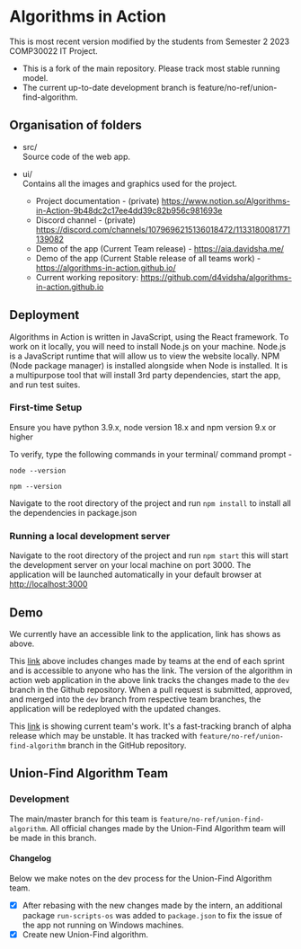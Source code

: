 # Algorithms in Action

This is most recent version modified by the students from Semester 2 2023 COMP30022 IT Project.

* This is a fork of the main repository. Please track most stable running model.
* The current up-to-date development branch is feature/no-ref/union-find-algorithm.

## Organisation of folders

* src/\
    Source code of the web app.
* ui/\
    Contains all the images and graphics used for the project.

  * Project documentation - (private) <https://www.notion.so/Algorithms-in-Action-9b48dc2c17ee4dd39c82b956c981693e>
  * Discord channel - (private) <https://discord.com/channels/1079696215136018472/1133180081771139082>
  * Demo of the app (Current Team release) - <https://aia.davidsha.me/>
  * Demo of the app (Current Stable release of all teams work) - <https://algorithms-in-action.github.io/>
  * Current working repository: <https://github.com/d4vidsha/algorithms-in-action.github.io>

## Deployment

Algorithms in Action is written in JavaScript, using the React framework. To work on it locally, you will need to install Node.js on your machine. Node.js is a JavaScript runtime that will allow us to view the website locally. NPM (Node package manager) is installed alongside when Node is installed. It is a multipurpose tool that will install 3rd party dependencies, start the app, and run test suites.

### First-time Setup

Ensure you have python 3.9.x, node version 18.x and npm version 9.x or higher

To verify, type the following commands in your terminal/ command prompt -

`node --version`

`npm --version`

Navigate to the root directory of the project and run `npm install` to install all the dependencies in package.json

### Running a local development server

Navigate to the root directory of the project and run `npm start` this will start the development server on your local machine on port 3000. The application will be launched automatically in your default browser at <http://localhost:3000>

## Demo

We currently have an accessible link to the application, link has shows as above.

This [link](https://algorithms-in-action.github.io/) above includes changes made by teams at the end of each sprint and is accessible to anyone who has the link. The version of the algorithm in action web application in the above link tracks the changes made to the `dev` branch in the Github repository. When a pull request is submitted, approved, and merged into the `dev` branch from respective team branches, the application will be redeployed with the updated changes.

This [link](https://aia.davidsha.me/) is showing current team's work. It's a fast-tracking branch of alpha release which may be unstable. It has tracked with `feature/no-ref/union-find-algorithm` branch in the GitHub repository.

## Union-Find Algorithm Team

### Development

The main/master branch for this team is `feature/no-ref/union-find-algorithm`. All official changes made by the Union-Find Algorithm team will be made in this branch.

#### Changelog

Below we make notes on the dev process for the Union-Find Algorithm team.

* [x] After rebasing with the new changes made by the intern, an additional package `run-scripts-os` was added to `package.json` to fix the issue of the app not running on Windows machines.
* [x] Create new Union-Find algorithm.
